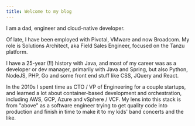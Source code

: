 ```yaml
---
title: Welcome to my blog
---
```


I am a dad, engineer and cloud-native developer.

Of late, I have been employed with Pivotal, VMware and now Broadcom. My role is Solutions Architect, aka Field Sales Engineer, focused on the Tanzu platform. 

I have a 25-year (!!) history with Java, and most of my career was as a developer or dev manager, primarily with Java and Spring, but also Python, NodeJS, PHP, Go and some front end stuff like CSS, JQuery and React. 

In the 2010s I spent time as CTO / VP of Engineering for a couple startups, and learned a lot about container-based development and orchestration, including AWS, GCP, Azure and vSphere / VCF. My lens into this stack is from "above" as a software engineer trying to get quality code into production and finish in time to make it to my kids' band concerts and the like.

